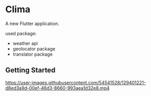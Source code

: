 # Clima

A new Flutter application.

used package:
- weather api
- geolocator package
- translator package

## Getting Started



https://user-images.githubusercontent.com/54541528/129401221-d8ed3a9d-00ef-46d3-8660-993aea1d32e8.mp4

